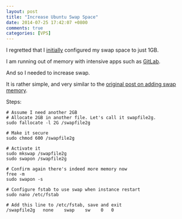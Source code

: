 ```yaml
---
layout: post
title: "Increase Ubuntu Swap Space"
date: 2014-07-25 17:42:07 +0800
comments: true
categories: [VPS]
---
```


I regretted that I [initially](/2014/06/10/cannot-restart-mysql-for-digital-ocean-server-low-memory/) configured my swap space to just 1GB.

I am running out of memory with intensive apps such as [GitLab](/2014/07/24/how-to-setup-git-server-gitlab-with-ssl/). 

And so I needed to increase swap.

<!-- more -->

It is rather simple, and very similar to the [original post on adding swap memory](/2014/06/10/cannot-restart-mysql-for-digital-ocean-server-low-memory/).

Steps:

```
# Assume I need another 2GB
# Allocate 2GB in another file. Let's call it swapfile2g.
sudo fallocate -l 2G /swapfile2g

# Make it secure
sudo chmod 600 /swapfile2g

# Activate it
sudo mkswap /swapfile2g
sudo swapon /swapfile2g

# Confirm again there's indeed more memory now
free -m
sudo swapon -s

# Configure fstab to use swap when instance restart
sudo nano /etc/fstab

# Add this line to /etc/fstab, save and exit
/swapfile2g   none    swap    sw    0   0
```
